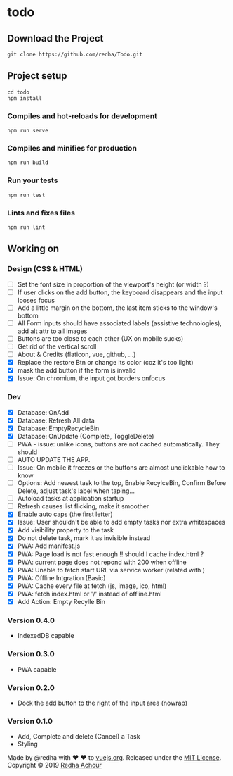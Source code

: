 # todo 

## Download the Project
```
git clone https://github.com/redha/Todo.git
```

## Project setup
```
cd todo
npm install
```

### Compiles and hot-reloads for development
```
npm run serve
```

### Compiles and minifies for production
```
npm run build
```

### Run your tests
```
npm run test
```

### Lints and fixes files
```
npm run lint
```

## Working on
### Design (CSS & HTML)
- [ ] Set the font size in proportion of the viewport's height (or width ?)
- [ ] If user clicks on the add button, the keyboard disappears and the input looses focus
- [ ] Add a little margin on the bottom, the last item sticks to the window's bottom 
- [ ] All Form inputs should have associated labels (assistive technologies), add alt attr to all images
- [ ] Buttons are too close to each other (UX on mobile sucks)
- [ ] Get rid of the vertical scroll
- [ ] About & Credits (flaticon, vue, github, ...)
- [X] Replace the restore Btn or change its color (coz it's too light)
- [X] mask the add button if the form is invalid
- [X] Issue: On chromium, the input got borders onfocus 

### Dev
- [X] Database: OnAdd
- [X] Database: Refresh All data
- [X] Database: EmptyRecycleBin
- [X] Database: OnUpdate (Complete, ToggleDelete)
- [ ] PWA - issue: unlike icons, buttons are not cached automatically. They should
- [ ] AUTO UPDATE THE APP.
- [ ] Issue: On mobile it freezes or the buttons are almost unclickable how to know
- [ ] Options: Add newest task to the top, Enable RecylceBin, Confirm Before Delete, adjust task's label when taping...
- [ ] Autoload tasks at application startup
- [ ] Refresh causes list flicking, make it smoother
- [X] Enable auto caps (the first letter)
- [X] Issue: User shouldn't be able to add empty tasks nor extra whitespaces
- [X] Add visibility property to the task
- [X] Do not delete task, mark it as invisible instead
- [X] PWA: Add manifest.js
- [X] PWA: Page load is not fast enough !! should I cache index.html ?
- [X] PWA: current page does not repond with 200 when offline
- [X] PWA: Unable to fetch start URL via service worker (related with )
- [X] PWA: Offline Intgration (Basic)
- [X] PWA: Cache every file at fetch (js, image, ico, html)
- [X] PWA: fetch index.html or '/' instead of offline.html
- [X] Add Action: Empty Recylle Bin

### Version 0.4.0 
* IndexedDB capable

### Version 0.3.0 
* PWA capable

### Version 0.2.0 
* Dock the add button to the right of the input area (nowrap)

### Version 0.1.0 
* Add, Complete and delete (Cancel) a Task
* Styling

Made by @redha with ♥ ♥ to [vuejs.org](https://vuejs.org).
Released under the [MIT License](https://opensource.org/licenses/MIT).
Copyright © 2019 [Redha Achour](https://github.com/redha)
